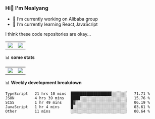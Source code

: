 ### Hi👋 I'm Nealyang

- 🔭 I’m currently working on Alibaba group
- 🌱 I’m currently learning React,JavaScript


I think these code repositories are okay...

<table>
  <tbody>
    <tr>
      <td>
        <a href="https://github.com/Nealyang/React-Express-Blog-Demo">
          <img align="center" src="https://github-readme-stats.vercel.app/api/pin/?username=Nealyang&repo=React-Express-Blog-Demo&theme=chartreuse-dark" />
        </a>
      </td>
       <td>
        <a href="https://github.com/Nealyang/PersonalBlog">
          <img align="center" src="https://github-readme-stats.vercel.app/api/pin/?username=Nealyang&repo=PersonalBlog&theme=chartreuse-dark" />
        </a>
      </td>
    </tr>
  </tbody>
</table>

📊 **some stats**


<table>
  <tbody>
    <tr>
      <td>
          <img align="center" src="https://github-readme-stats.vercel.app/api?username=Nealyang&theme=chartreuse-dark&show_icons=true" />
      </td>
       <td>
          <img align="center" src="https://github-readme-stats.vercel.app/api/top-langs/?username=Nealyang&theme=chartreuse-dark" />
      </td>
    </tr>
  </tbody>
</table>

📊 **Weekly development breakdown**

<!--START_SECTION:waka-->
```text
TypeScript   21 hrs 10 mins  ██████████████████░░░░░░░   71.71 % 
JSON         4 hrs 39 mins   ████░░░░░░░░░░░░░░░░░░░░░   15.76 % 
SCSS         1 hr 49 mins    █▓░░░░░░░░░░░░░░░░░░░░░░░   06.19 % 
JavaScript   1 hr 4 mins     █░░░░░░░░░░░░░░░░░░░░░░░░   03.61 % 
Other        11 mins         ░░░░░░░░░░░░░░░░░░░░░░░░░   00.64 % 
```
<!--END_SECTION:waka-->
